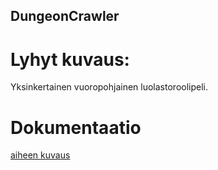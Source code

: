 ## DungeonCrawler

# Lyhyt kuvaus:
Yksinkertainen vuoropohjainen luolastoroolipeli.

# Dokumentaatio
[aiheen kuvaus](dokumentaatio/aiheenKuvausJaRakenne.md)
